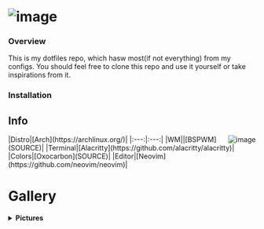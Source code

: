 # ![image](https://github.com/lyeexistindo/dotfiles/blob/main/Pictures/gallery/image.png?raw=true)
### Overview

This is my dotfiles repo, which hasw most(if not everything) from my configs.
You should feel free to clone this repo and use it yourself or take inspirations from it.

### Installation

## **Info**
<img src="SOURCE" align="right" alt="image">
|Distro|[Arch](https://archlinux.org/)|
|:---:|:---:|
|WM||[BSPWM](SOURCE)|
|Terminal|[Alacritty](https://github.com/alacritty/alacritty)|
|Colors|[Oxocarbon](SOURCE)|
|Editor|[Neovim](https://github.com/neovim/neovim)|


# **Gallery**
<details>
<summary><b>Pictures</b></summary>
 
![image](SOURCE)
!!

</details>
